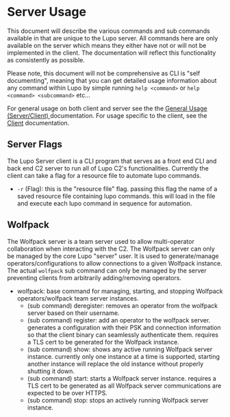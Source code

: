 # Server Usage

This document will describe the various commands and sub commands available in that are unique to the Lupo server. All commands here are only available on the server which means they either have not or will not be implemented in the client. The documentation will reflect this functionality as consistently as possible.

Please note, this document will not be comprehensive as CLI is "self documenting", meaning that you can get detailed usage information about any command within Lupo by simple running `help <command>` or `help <command> <subcommand>` etc...

For general usage on both client and server see the the [General Usage (Server/Client)
](./general_cli.md) documentation. For usage specific to the client, see the [Client](../client/client.md) documentation.


## Server Flags
The Lupo Server client is a CLI program that serves as a front end CLI and back end C2 server to run all of Lupo C2's functionalities. Currently the client can take a flag for a resource file to automate lupo commands.
- `-r` (Flag): this is the "resource file" flag. passing this flag the name of a saved resource file containing lupo commands. this will load in the file and execute each lupo command in sequence for automation.

## Wolfpack
The Wolfpack server is a team server used to allow multi-operator collaboration when interacting with the C2. The Wolfpack server can only be managed by the core Lupo "server" user. It is used to generate/manage operators/configurations to allow connections to a given Wolfpack instance. The actual `wolfpack` sub command can only be managed by the server preventing clients from arbitrarily adding/removing operators.
- wolfpack: base command for managing, starting, and stopping Wolfpack operators/wolfpack team server instances.
    - (sub command) deregister: removes an operator from the wolfpack server based on their username.
    - (sub command) register: add an operator to the wolfpack server. generates a configuration with their PSK and connection information so that the client binary can seamlessly authenticate them. requires a TLS cert to be generated for the Wolfpack instance.
    - (sub command) show: shows any active running Wolfpack server instance. currently only one instance at a time is supported, starting another instance will replace the old instance without properly shutting it down.
    - (sub command) start: starts a Wolfpack server instance. requires a TLS cert to be generated as all Wolfpack server communications are expected to be over HTTPS.
    - (sub command) stop: stops an actively running Wolfpack server instance.


